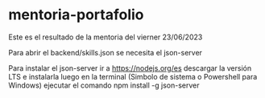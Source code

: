 # mentoria-portafolio
Este es el resultado de la mentoria del vierner 23/06/2023

Para abrir el backend/skills.json se necesita el json-server

Para instalar el json-server
ir a https://nodejs.org/es descargar la versión LTS e instalarla
luego en la terminal (Simbolo de sistema o Powershell para Windows) ejecutar el comando
npm install -g json-server
